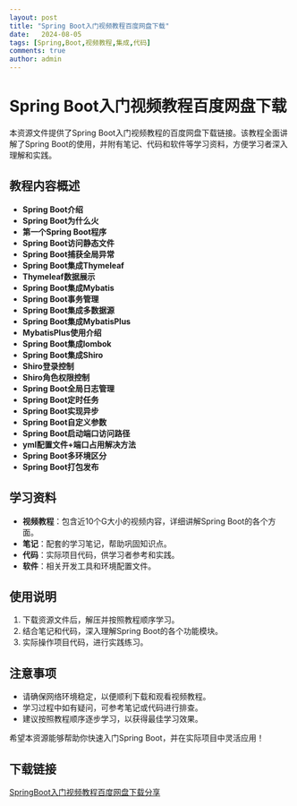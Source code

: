```yaml
---
layout: post
title: "Spring Boot入门视频教程百度网盘下载"
date:   2024-08-05
tags: [Spring,Boot,视频教程,集成,代码]
comments: true
author: admin
---
```

# Spring Boot入门视频教程百度网盘下载

本资源文件提供了Spring Boot入门视频教程的百度网盘下载链接。该教程全面讲解了Spring Boot的使用，并附有笔记、代码和软件等学习资料，方便学习者深入理解和实践。

## 教程内容概述

- **Spring Boot介绍**
- **Spring Boot为什么火**
- **第一个Spring Boot程序**
- **Spring Boot访问静态文件**
- **Spring Boot捕获全局异常**
- **Spring Boot集成Thymeleaf**
- **Thymeleaf数据展示**
- **Spring Boot集成Mybatis**
- **Spring Boot事务管理**
- **Spring Boot集成多数据源**
- **Spring Boot集成MybatisPlus**
- **MybatisPlus使用介绍**
- **Spring Boot集成lombok**
- **Spring Boot集成Shiro**
- **Shiro登录控制**
- **Shiro角色权限控制**
- **Spring Boot全局日志管理**
- **Spring Boot定时任务**
- **Spring Boot实现异步**
- **Spring Boot自定义参数**
- **Spring Boot启动端口访问路径**
- **yml配置文件+端口占用解决方法**
- **Spring Boot多环境区分**
- **Spring Boot打包发布**

## 学习资料

- **视频教程**：包含近10个G大小的视频内容，详细讲解Spring Boot的各个方面。
- **笔记**：配套的学习笔记，帮助巩固知识点。
- **代码**：实际项目代码，供学习者参考和实践。
- **软件**：相关开发工具和环境配置文件。

## 使用说明

1. 下载资源文件后，解压并按照教程顺序学习。
2. 结合笔记和代码，深入理解Spring Boot的各个功能模块。
3. 实际操作项目代码，进行实践练习。

## 注意事项

- 请确保网络环境稳定，以便顺利下载和观看视频教程。
- 学习过程中如有疑问，可参考笔记或代码进行排查。
- 建议按照教程顺序逐步学习，以获得最佳学习效果。

希望本资源能够帮助你快速入门Spring Boot，并在实际项目中灵活应用！

## 下载链接

[SpringBoot入门视频教程百度网盘下载分享](https://pan.quark.cn/s/3498cdebfb99)
